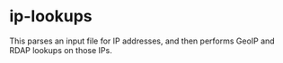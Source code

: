 # ip-lookups
This parses an input file for IP addresses, and then performs GeoIP and RDAP lookups on those IPs.
